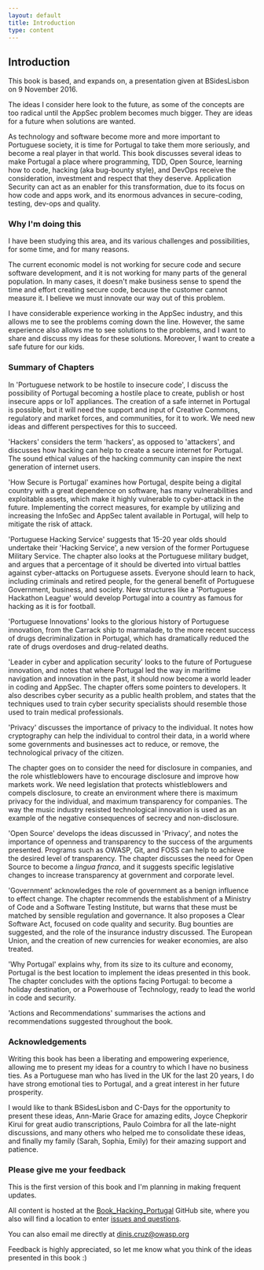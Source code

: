```yaml
---
layout: default
title: Introduction
type: content
---
```


## Introduction

This book is based, and expands on, a presentation given at BSidesLisbon on 9 November 2016.

The ideas I consider here look to the future, as some of the concepts are too radical until the AppSec problem becomes much bigger. They are ideas for a future when solutions are wanted.  

As technology and software become more and more important to Portuguese society, it is time for Portugal to take them more seriously, and become a real player in that world. This book discusses several ideas to make Portugal a place where programming, TDD, Open Source, learning how to code, hacking (aka bug-bounty style), and DevOps receive the consideration, investment and respect that they deserve. Application Security can act as an enabler for this transformation, due to its focus on how code and apps work, and its enormous advances in secure-coding, testing, dev-ops and quality.

### Why I'm doing this

I have been studying this area, and its various challenges and possibilities, for some time, and for many reasons.

The current economic model is not working for secure code and secure software development, and it is not working for many parts of the general population. In many cases, it doesn't make business sense to spend the time and effort creating secure code, because the customer cannot measure it. I believe we must innovate our way out of this problem.

I have considerable experience working in the AppSec industry, and this allows me to see the problems coming down the line. However, the same experience also allows me to see solutions to the problems, and I want to share and discuss my ideas for these solutions. Moreover, I want to create a safe future for our kids.

### Summary of Chapters

In 'Portuguese network to be hostile to insecure code', I discuss the possibility of Portugal becoming a hostile place to create, publish or host insecure apps or IoT appliances. The creation of a safe internet in Portugal is possible, but it will need the support and input of Creative Commons, regulatory and market forces, and communities, for it to work. We need new ideas and different perspectives for this to succeed.

'Hackers' considers the term 'hackers', as opposed to 'attackers', and discusses how hacking can help to create a secure internet for Portugal. The sound ethical values of the hacking community can inspire the next generation of internet users.

'How Secure is Portugal' examines how Portugal, despite being a digital country with a great dependence on software, has many vulnerabilities and exploitable assets, which make it highly vulnerable to cyber-attack in the future.  Implementing the correct measures, for example by utilizing and increasing the InfoSec and AppSec talent available in Portugal, will help to mitigate the risk of attack.

'Portuguese Hacking Service' suggests that 15-20 year olds should undertake their 'Hacking Service', a new version of the former Portuguese Military Service. The chapter also looks at the Portuguese military budget, and argues that a percentage of it should be diverted into virtual battles against cyber-attacks on Portuguese assets. Everyone should learn to hack, including criminals and retired people, for the general benefit of Portuguese Government, business, and society. New structures like a 'Portuguese Hackathon League' would develop Portugal into a country as famous for hacking as it is for football.

'Portuguese Innovations' looks to the glorious history of Portuguese innovation, from the Carrack ship to marmalade, to the more recent success of drugs decriminalization in Portugal, which has dramatically reduced the rate of drugs overdoses and drug-related deaths.

'Leader in cyber and application security' looks to the future of Portuguese innovation, and notes that where Portugal led the way in maritime navigation and innovation in the past, it should now become a world leader in coding and AppSec. The chapter offers some pointers to developers. It also describes cyber security as a public health problem, and states that the techniques used to train cyber security specialists should resemble those used to train medical professionals.  

'Privacy' discusses the importance of privacy to the individual. It notes how cryptography can help the individual to control their data, in a world where some governments and businesses act to reduce, or remove, the technological privacy of the citizen.

The chapter goes on to consider the need for disclosure in companies, and the role whistleblowers have to encourage disclosure and improve how markets work. We need legislation that protects whistleblowers and compels disclosure, to create an environment where there is maximum privacy for the individual, and maximum transparency for companies. The way the music industry resisted technological innovation is used as an example of the negative consequences of secrecy and non-disclosure.

'Open Source' develops the ideas discussed in 'Privacy', and notes the importance of openness and transparency to the success of the arguments presented. Programs such as OWASP, Git, and FOSS can help to achieve the desired level of transparency.  The chapter discusses the need for Open Source to become a *lingua franca*, and it suggests specific legislative changes to increase transparency at government and corporate level.

'Government' acknowledges the role of government as a benign influence to effect change. The chapter recommends the establishment of a Ministry of Code and a Software Testing Institute, but warns that these must be matched by sensible regulation and governance. It also proposes a Clear Software Act, focused on code quality and security.  Bug bounties are suggested, and the role of the insurance industry discussed. The European Union, and the creation of new currencies for weaker economies, are also treated.

'Why Portugal' explains why, from its size to its culture and economy, Portugal is the best location to implement the ideas presented in this book. The chapter concludes with the options facing Portugal: to become a holiday destination, or a Powerhouse of Technology, ready to lead the world in code and security.

'Actions and Recommendations' summarises the actions and recommendations suggested throughout the book.  

### Acknowledgements

Writing this book has been a liberating and empowering experience, allowing me to present my ideas for a country to which I have no business ties. As a Portuguese man who has lived in the UK for the last 20 years, I do have strong emotional ties to Portugal, and a great interest in her future prosperity.  

I would like to thank BSidesLisbon and C-Days for the opportunity to present these ideas, Ann-Marie Grace for amazing edits, Joyce Chepkorir Kirui for great audio transcriptions, Paulo Coimbra for all the late-night discussions, and many others who helped me to consolidate these ideas, and finally my family (Sarah, Sophia, Emily) for their amazing support and patience.

### Please give me your feedback

This is the first version of this book and I'm planning in making frequent updates.

All content is hosted at the [Book_Hacking_Portugal](https://github.com/DinisCruz/Book_Hacking_Portugal) GitHub site, where you also will find a location to enter [issues and questions](https://github.com/DinisCruz/Book_Hacking_Portugal/issues).

You can also email me directly at dinis.cruz@owasp.org

Feedback is highly appreciated, so let me know what you think of the ideas presented in this book :)
